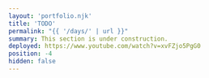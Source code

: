 ```yaml
---
layout: 'portfolio.njk'
title: 'TODO'
permalink: "{{ '/days/' | url }}"
summary: This section is under construction.
deployed: https://www.youtube.com/watch?v=xvFZjo5PgG0
position: -4
hidden: false
---
```

